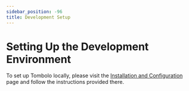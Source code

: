 ```yaml
---
sidebar_position: -96
title: Development Setup
---
```


# Setting Up the Development Environment

To set up Tombolo locally, please visit the [Installation and Configuration](../Install/Local) page and follow the instructions provided there.
